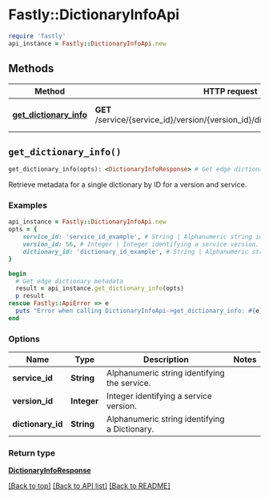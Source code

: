 # Fastly::DictionaryInfoApi


```ruby
require 'fastly'
api_instance = Fastly::DictionaryInfoApi.new
```

## Methods

| Method | HTTP request | Description |
| ------ | ------------ | ----------- |
| [**get_dictionary_info**](DictionaryInfoApi.md#get_dictionary_info) | **GET** /service/{service_id}/version/{version_id}/dictionary/{dictionary_id}/info | Get edge dictionary metadata |


## `get_dictionary_info()`

```ruby
get_dictionary_info(opts): <DictionaryInfoResponse> # Get edge dictionary metadata
```

Retrieve metadata for a single dictionary by ID for a version and service.

### Examples

```ruby
api_instance = Fastly::DictionaryInfoApi.new
opts = {
    service_id: 'service_id_example', # String | Alphanumeric string identifying the service.
    version_id: 56, # Integer | Integer identifying a service version.
    dictionary_id: 'dictionary_id_example', # String | Alphanumeric string identifying a Dictionary.
}

begin
  # Get edge dictionary metadata
  result = api_instance.get_dictionary_info(opts)
  p result
rescue Fastly::ApiError => e
  puts "Error when calling DictionaryInfoApi->get_dictionary_info: #{e}"
end
```

### Options

| Name | Type | Description | Notes |
| ---- | ---- | ----------- | ----- |
| **service_id** | **String** | Alphanumeric string identifying the service. |  |
| **version_id** | **Integer** | Integer identifying a service version. |  |
| **dictionary_id** | **String** | Alphanumeric string identifying a Dictionary. |  |

### Return type

[**DictionaryInfoResponse**](DictionaryInfoResponse.md)

[[Back to top]](#) [[Back to API list]](../../README.md#endpoints)
[[Back to README]](../../README.md)
